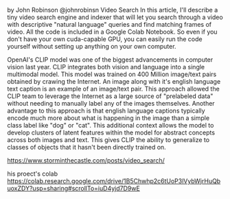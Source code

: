 by John Robinson @johnrobinsn
Video Search
In this article, I'll describe a tiny video search engine and indexer that will let you search through a video with descriptive "natural language" queries and find matching frames of video. All the code is included in a Google Colab Notebook. So even if you don't have your own cuda-capable GPU, you can easily run the code yourself without setting up anything on your own computer.

OpenAI's CLIP model was one of the biggest advancements in computer vision last year. CLIP integrates both vision and language into a single multimodal model. This model was trained on 400 Million image/text pairs obtained by crawing the Internet. An image along with it's english language text caption is an example of an image/text pair. This approach allowed the CLIP team to leverage the Internet as a large source of "prelabeled data" without needing to manually label any of the images themselves. Another advantage to this approach is that english language captions typically encode much more about what is happening in the image than a simple class label like "dog" or "cat". This additional context allows the model to develop clusters of latent features within the model for abstract concepts across both images and text. This gives CLIP the ability to generalize to classes of objects that it hasn't been directly trained on.


https://www.storminthecastle.com/posts/video_search/

his proect's colab
https://colab.research.google.com/drive/1B5Chwhp2c6tUoP3lVybWjrHuQbuoxZDY?usp=sharing#scrollTo=iuD4yjd7D9wE
